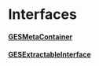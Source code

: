 # Interfaces

#### [GESMetaContainer](GESMetaContainer.markdown)

#### [GESExtractableInterface](GESExtractableInterface.markdown)

